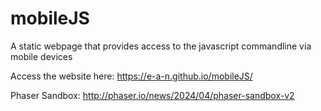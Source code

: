 # mobileJS
A static webpage that provides access to the javascript commandline via mobile devices

Access the website here: https://e-a-n.github.io/mobileJS/

Phaser Sandbox:
http://phaser.io/news/2024/04/phaser-sandbox-v2
